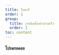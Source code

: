 ```yaml
---
title: ไบนารี
order: 1
group:
  title: การติดตั้งอย่างรวดเร็ว
  order: 1
toc: content
---
```


#### โปรดรอคอย

